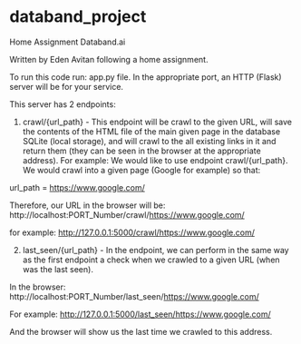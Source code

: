 # databand_project
Home Assignment Databand.ai

Written by Eden Avitan following a home assignment.

To run this code run: app.py file.
In the appropriate port, an HTTP (Flask) server will be for your service.

This server has 2 endpoints:
1) crawl/{url_path} - This endpoint will be crawl to the given URL, will save the contents of the HTML file of the main given page in the database SQLite (local storage), 
and will crawl to the all existing links in it and return them (they can be seen in the browser at the appropriate address).
For example:
We would like to use endpoint crawl/{url_path}.
We would crawl into a given page (Google for example) so that:

url_path = https://www.google.com/

Therefore, our URL in the browser will be:
http://localhost:PORT_Number/crawl/https://www.google.com/

for example: 
http://127.0.0.1:5000/crawl/https://www.google.com/


2) last_seen/{url_path} - In the endpoint, we can perform in the same way as the first endpoint a check when we crawled to a given URL (when was the last seen).

In the browser:
http://localhost:PORT_Number/last_seen/https://www.google.com/

For example:
http://127.0.0.1:5000/last_seen/https://www.google.com/

And the browser will show us the last time we crawled to this address.
